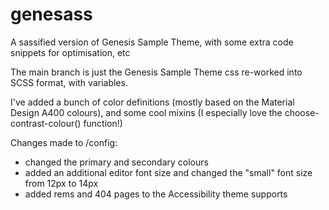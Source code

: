 # genesass
A sassified version of Genesis Sample Theme, with some extra code snippets for optimisation, etc

The main branch is just the Genesis Sample Theme css re-worked into SCSS format, with variables.

I've added a bunch of color definitions (mostly based on the Material Design A400 colours), and some cool mixins (I especially love the choose-contrast-colour() function!)

Changes made to /config:
- changed the primary and secondary colours
- added an additional editor font size and changed the "small" font size from 12px to 14px
- added rems and 404 pages to the Accessibility theme supports
